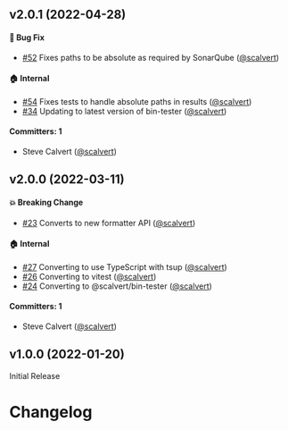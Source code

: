 

## v2.0.1 (2022-04-28)

#### :bug: Bug Fix
* [#52](https://github.com/ember-template-lint/ember-template-lint-formatter-sonarqube/pull/52) Fixes paths to be absolute as required by SonarQube ([@scalvert](https://github.com/scalvert))

#### :house: Internal
* [#54](https://github.com/ember-template-lint/ember-template-lint-formatter-sonarqube/pull/54) Fixes tests to handle absolute paths in results ([@scalvert](https://github.com/scalvert))
* [#34](https://github.com/ember-template-lint/ember-template-lint-formatter-sonarqube/pull/34) Updating to latest version of bin-tester ([@scalvert](https://github.com/scalvert))

#### Committers: 1
- Steve Calvert ([@scalvert](https://github.com/scalvert))


## v2.0.0 (2022-03-11)

#### :boom: Breaking Change
* [#23](https://github.com/ember-template-lint/ember-template-lint-formatter-sonarqube/pull/23) Converts to new formatter API ([@scalvert](https://github.com/scalvert))

#### :house: Internal
* [#27](https://github.com/ember-template-lint/ember-template-lint-formatter-sonarqube/pull/27) Converting to use TypeScript with tsup ([@scalvert](https://github.com/scalvert))
* [#26](https://github.com/ember-template-lint/ember-template-lint-formatter-sonarqube/pull/26) Converting to vitest ([@scalvert](https://github.com/scalvert))
* [#24](https://github.com/ember-template-lint/ember-template-lint-formatter-sonarqube/pull/24) Converting to @scalvert/bin-tester ([@scalvert](https://github.com/scalvert))

#### Committers: 1
- Steve Calvert ([@scalvert](https://github.com/scalvert))


## v1.0.0 (2022-01-20)

Initial Release


# Changelog
